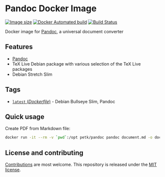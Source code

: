 # Pandoc Docker Image

[![Image size](https://images.microbadger.com/badges/image/petk/pandoc.svg)](https://microbadger.com/images/petk/pandoc "Image size") [![Docker Automated build](https://img.shields.io/docker/automated/petk/pandoc.svg)](https://hub.docker.com/r/petk/pandoc/) [![Build Status](https://travis-ci.org/petk/docker-pandoc.svg?branch=master)](https://travis-ci.org/petk/docker-pandoc)

Docker image for [Pandoc](http://pandoc.org/), a universal document converter

## Features

* [Pandoc](http://pandoc.org/)
* TeX Live Debian package with various selection of the TeX Live packages
* Debian Stretch Slim

## Tags

* [`latest` (*Dockerfile*)](https://github.com/petk/docker-pandoc/tree/master/Dockerfile) - Debian Bullseye Slim, Pandoc

## Quick usage

Create PDF from Markdown file:

```bash
docker run -it --rm -v `pwd`:/opt petk/pandoc pandoc document.md -o document.pdf
```

## License and contributing

[Contributions](https://github.com/petk/docker-pandoc/blob/master/CONTRIBUTING.md) are most welcome. This repository is released under the [MIT license](https://github.com/petk/docker-pandoc/blob/master/LICENSE).
